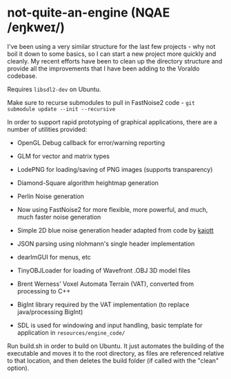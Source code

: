 # not-quite-an-engine (NQAE /eŋkweɪ/)
I've been using a very similar structure for the last few projects - why not boil it down to some basics, so I can start a new project more quickly and cleanly. My recent efforts have been to clean up the directory structure and provide all the improvements that I have been adding to the Voraldo codebase.

Requires `libsdl2-dev` on Ubuntu.

Make sure to recurse submodules to pull in FastNoise2 code - `git submodule update --init --recursive`

In order to support rapid prototyping of graphical applications, there are a number of utilities provided:

  - OpenGL Debug callback for error/warning reporting
  
  - GLM for vector and matrix types
  
  - LodePNG for loading/saving of PNG images (supports transparency)
  
  - Diamond-Square algorithm heightmap generation
  
  - Perlin Noise generation
  
  - Now using FastNoise2 for more flexible, more powerful, and much, much faster noise generation
 
  - Simple 2D blue noise generation header adapted from code by [kajott](https://gist.github.com/kajott/d9f9bb93043040bfe2f48f4f499903d8)
  
  - JSON parsing using nlohmann's single header implementation
  
  - dearImGUI for menus, etc
  
  - TinyOBJLoader for loading of Wavefront .OBJ 3D model files
  
  - Brent Werness' Voxel Automata Terrain (VAT), converted from processing to C++
  
  - BigInt library required by the VAT implementation (to replace java/processing BigInt)
  
  - SDL is used for windowing and input handling, basic template for application in `resources/engine_code/`
  
 
Run build.sh in order to build on Ubuntu. It just automates the building of the executable and moves it to the root directory, as files are referenced relative to that location, and then deletes the build folder (if called with the "clean" option).
